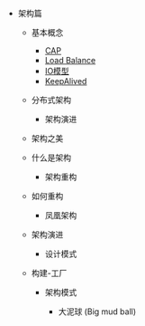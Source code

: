 * 架构篇

     * 基本概念
        * [CAP](/architecture/concept/cap.md)
        * [Load Balance](/architecture/concept/LoadBalance.md)
        * [IO模型](/architecture/concept/IO_Model.md)
        * [KeepAlived](/architecture/concept/keepAlived.md)
     * 分布式架构
            
        * 架构演进
        
     * 架构之美
       
   * 什么是架构    
     
     * 架构重构
     
   * 如何重构               
     
     * 凤凰架构
     
   * 架构演进 
     
     * 设计模式
     
   * 构建-工厂 
     
     * 架构模式
            
        * 大泥球 (Big mud ball) 